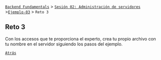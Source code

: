[`Backend Fundamentals`](../../README.md) > [`Sesión 02: Administración de servidores`](../README.md) >[`Ejemplo-03`](../Ejemplo-03) > `Reto 3`
	
## Reto 3

Con los accesos que te proporciona el experto, crea tu propio archivo con tu nombre en el servidor siguiendo los pasos del ejemplo.

[`Atrás`](../Ejemplo-03)

